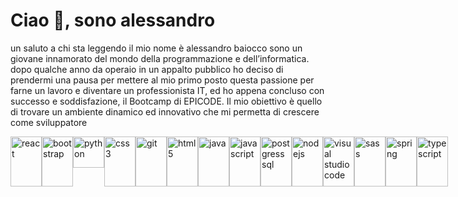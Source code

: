 <h1>Ciao 👋, sono alessandro</h1>

un saluto a chi sta leggendo il mio nome è alessandro baiocco sono un giovane innamorato del mondo della programmazione e dell’informatica. dopo qualche anno da operaio in un appalto pubblico ho deciso di prendermi una pausa per 
mettere al mio primo posto questa passione per farne un lavoro e diventare un professionista IT, ed ho appena concluso con successo e soddisfazione, il Bootcamp di EPICODE. Il mio obiettivo è quello di trovare un ambiente 
dinamico ed innovativo che mi permetta di crescere come sviluppatore

<div style="display:flex">
<img src="https://w7.pngwing.com/pngs/79/518/png-transparent-js-react-js-logo-react-react-native-logos-icon-thumbnail.png" alt="react" style="width:50px;height:80px;display:inline"/>
<img src="https://pbs.twimg.com/profile_images/1273081551354396672/-Tzadxix_400x400.jpg" alt="bootstrap" style="width:50px;height:80px;display:inline"/>
<img src="https://banner2.cleanpng.com/20180811/pul/kisspng-python-general-purpose-programming-language-comput-python-programming-language-symphony-solution-5b6ee0c863a5a1.6306397415339931604082.jpg" alt="python" style="width:50px;height:50px;display:inline"/>
<img src="https://www.liblogo.com/img-logo/cs439cdf1-css3-logo-css3-original-logo-free-icon-of-devicon.png" alt="css3" style="width:50px;height:80px;display:inline"/>
<img src="https://images.velog.io/images/hdy20201004/post/8a33d045-b496-4086-98d3-6fe9bb8629e5/git_logo.png" alt="git"  style="width:50px;height:80px;display:inline" />
<img src="https://c0.klipartz.com/pngpicture/978/966/gratis-png-html-desarrollo-web-diseno-web-iconos-de-computadora-diseno-web-thumbnail.png" alt="html5"  style="width:50px;height:80px;display:inline"/>
<img src="https://p7.hiclipart.com/preview/405/878/407/java-runtime-environment-computer-icons-java-platform-standard-edition-java.jpg" alt="java"  style="width:50px;height:80px;display:inline"/>
<img src="https://e7.pngegg.com/pngimages/602/440/png-clipart-javascript-open-logo-number-js-angle-text.png" alt="javascript"  style="width:50px;height:80px;display:inline"/>
<img src="https://w7.pngwing.com/pngs/441/460/png-transparent-postgresql-plain-wordmark-logo-icon-thumbnail.png" alt="postgress sql"  style="width:50px;height:80px;display:inline"/>
<img src="https://img1.pnghut.com/t/6/12/25/UcdY0nJRHA/nodejs-green-npm-trademark-area.jpg" alt="nodejs"  style="width:50px;height:80px;display:inline"/>
<img src="https://w7.pngwing.com/pngs/512/824/png-transparent-visual-studio-code-hd-logo.png" alt="visual studio code"  style="width:50px;height:80px;display:inline"/>
<img src="https://www.liblogo.com/img-logo/sa401s514-sass-logo-sass-brand-guidelines.png" alt="sass"  style="width:50px;height:80px;display:inline"/>
<img src="https://e7.pngegg.com/pngimages/931/804/png-clipart-spring-framework-software-framework-java-application-framework-web-framework-java-leaf-text.png" alt="spring"  style="width:50px;height:80px;display:inline"/>
<img src="https://upload.wikimedia.org/wikipedia/commons/thumb/4/4c/Typescript_logo_2020.svg/2048px-Typescript_logo_2020.svg.png" alt="typescript"  style="width:50px;height:80px;display:inline"/>
</div>
